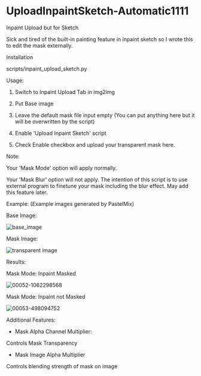 # UploadInpaintSketch-Automatic1111

Inpaint Upload but for Sketch

Sick and tired of the built-in painting feature in inpaint sketch so I wrote this to edit the mask externally.


Installation

scripts/inpaint_upload_sketch.py


Usage:

1. Switch to Inpaint Upload Tab in img2img

2. Put Base image

3. Leave the default mask file input empty (You can put anything here but it will be overwritten by the script)

4. Enable 'Upload Inpaint Sketch' script

5. Check Enable checkbox and upload your transparent mask here.


Note:

Your 'Mask Mode' option will apply normally.

Your 'Mask Blur' option will not apply. The intention of this script is to use external program to finetune your mask including the blur effect. May add this feature later.


Example:
(Example images generated by PastelMix)

Base Image:

![base_image](https://user-images.githubusercontent.com/33945246/227451084-9b5468e1-57e3-45f8-98ac-316365097f65.png)

Mask Image:

![transparent image](https://user-images.githubusercontent.com/33945246/227451093-cc5d0819-1634-4e63-9b00-ae6ae2c1eab1.png)


Results:

Mask Mode: Inpaint Masked

![00052-1062298568](https://user-images.githubusercontent.com/33945246/227451037-05e932ed-2fb3-401a-917a-5dc8e413f91c.png)

Mask Mode: Inpaint not Masked

![00053-498094752](https://user-images.githubusercontent.com/33945246/227452909-d7cec86c-6de6-4c23-a4a8-6156ddd57103.png)


Additional Features:
* Mask Alpha Channel Multiplier:

Controls Mask Transparency

* Mask Image Alpha Multiplier

Controls blending strength of mask on image

